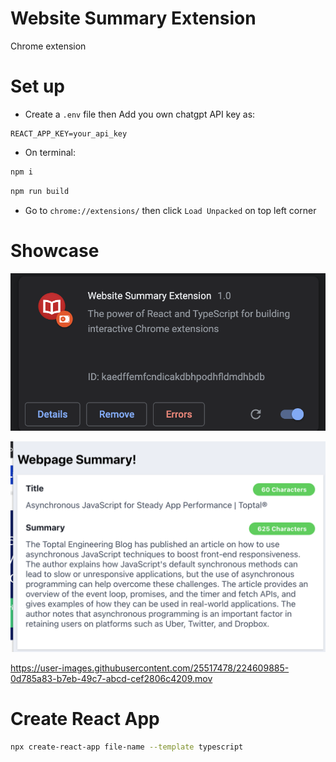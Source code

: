 # Website Summary Extension

Chrome extension

# Set up

- Create a `.env` file then Add you own chatgpt API key as:

```
REACT_APP_KEY=your_api_key
```

- On terminal:

```bash
npm i
```

```bash
npm run build
```

- Go to `chrome://extensions/` then click `Load Unpacked` on top left corner

# Showcase

![showcase1](./public/showcase1.png)

![showcase2](./public/showcase2.png)


https://user-images.githubusercontent.com/25517478/224609885-0d785a83-b7eb-49c7-abcd-cef2806c4209.mov


# Create React App

```bash
npx create-react-app file-name --template typescript
```
